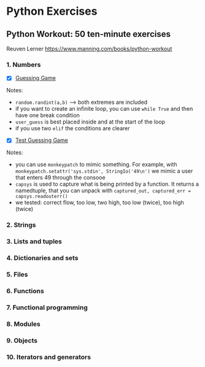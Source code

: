 # Python Exercises

## Python Workout: 50 ten-minute exercises 
Reuven Lerner
https://www.manning.com/books/python-workout

### 1. Numbers
- [x] [Guessing Game](https://github.com/najmabad/python_exercises/blob/main/python_workout_50_essential_exercises/ch01-numbers/ex01_guessing_game.py)

Notes:
- `random.randint(a,b)` --> both extremes are included
- if you want to create an infinite loop, you can use `while True` and then have one break condition
- `user_guess` is best placed inside and at the start of the loop
- if you use two `elif` the conditions are clearer
- [x] [Test Guessing Game](https://github.com/najmabad/python_exercises/blob/main/python_workout_50_essential_exercises/ch01-numbers/tests/test_ex01_guessing_game.py)

Notes:
- you can use `monkeypatch` to mimic something. For example, with `monkeypatch.setattr('sys.stdin', StringIo('49\n')` we mimic a user that enters 49 through the consooe
- `capsys` is used to capture what is being printed by a function. It returns a namedtuple, that you can unpack with `captured_out, captured_err = capsys.readouterr()`
- we tested: correct flow, too low, two high, too low (twice), too high (twice)

### 2. Strings
### 3. Lists and tuples
### 4. Dictionaries and sets
### 5. Files
### 6. Functions
### 7. Functional programming
### 8. Modules
### 9. Objects
### 10. Iterators and generators



